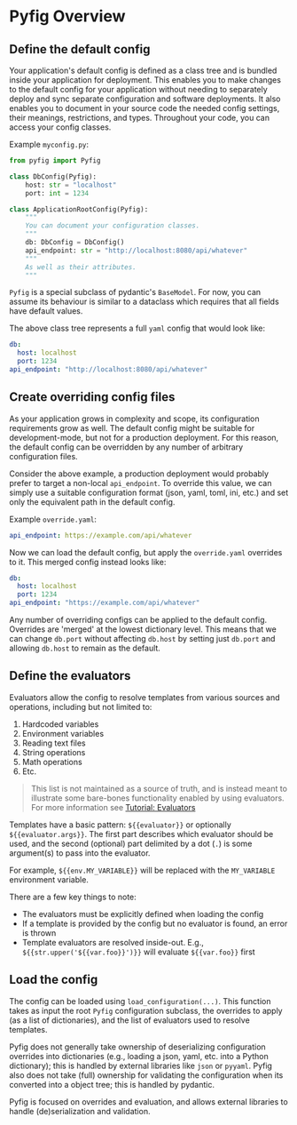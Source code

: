 # Pyfig Overview

## Define the default config

Your application's default config is defined as a class tree and is bundled inside your application for deployment.
This enables you to make changes to the default config for your application without needing to separately deploy and
sync separate configuration and software deployments. It also enables you to document in your source code the needed
config settings, their meanings, restrictions, and types. Throughout your code, you can access your config classes.

Example `myconfig.py`:
```python
from pyfig import Pyfig

class DbConfig(Pyfig):
    host: str = "localhost"
    port: int = 1234

class ApplicationRootConfig(Pyfig):
    """
    You can document your configuration classes.
    """
    db: DbConfig = DbConfig()
    api_endpoint: str = "http://localhost:8080/api/whatever"
    """
    As well as their attributes.
    """
```

`Pyfig` is a special subclass of pydantic's `BaseModel`. For now, you can assume its behaviour is similar to a
dataclass which requires that all fields have default values.

The above class tree represents a full `yaml` config that would look like:

```yaml
db:
  host: localhost
  port: 1234
api_endpoint: "http://localhost:8080/api/whatever"
```

## Create overriding config files

As your application grows in complexity and scope, its configuration requirements grow as well. The default config
might be suitable for development-mode, but not for a production deployment. For this reason, the default config
can be overridden by any number of arbitrary configuration files.

Consider the above example, a production deployment would probably prefer to target a non-local `api_endpoint`. To
override this value, we can simply use a suitable configuration format (json, yaml, toml, ini, etc.) and set only the
equivalent path in the default config.

Example `override.yaml`:
```yaml
api_endpoint: https://example.com/api/whatever
```

Now we can load the default config, but apply the `override.yaml` overrides to it. This merged config instead looks
like:

```yaml
db:
  host: localhost
  port: 1234
api_endpoint: "https://example.com/api/whatever"
```

Any number of overriding configs can be applied to the default config. Overrides are 'merged' at the lowest
dictionary level. This means that we can change `db.port` without affecting `db.host` by setting just `db.port`
and allowing `db.host` to remain as the default.

## Define the evaluators

Evaluators allow the config to resolve templates from various sources and operations, including but not limited to:

1. Hardcoded variables
2. Environment variables
3. Reading text files
4. String operations
5. Math operations
6. Etc.

> This list is not maintained as a source of truth, and is instead meant to illustrate some bare-bones functionality
> enabled by using evaluators. For more information see [Tutorial: Evaluators](./04_evaluators.md)

Templates have a basic pattern: `${{evaluator}}` or optionally `${{evaluator.args}}`. The first part describes which
evaluator should be used, and the second (optional) part delimited by a dot (`.`) is some argument(s) to pass into the
evaluator.

For example, `${{env.MY_VARIABLE}}` will be replaced with the `MY_VARIABLE` environment variable.

There are a few key things to note:

- The evaluators must be explicitly defined when loading the config
- If a template is provided by the config but no evaluator is found, an error is thrown
- Template evaluators are resolved inside-out. E.g., `${{str.upper('${{var.foo}}')}}` will evaluate `${{var.foo}}` first

## Load the config

The config can be loaded using `load_configuration(...)`. This function takes as input the root `Pyfig` configuration
subclass, the overrides to apply (as a list of dictionaries), and the list of evaluators used to resolve templates.

Pyfig does not generally take ownership of deserializing configuration overrides into dictionaries (e.g., loading a
json, yaml, etc. into a Python dictionary); this is handled by external libraries like `json` or `pyyaml`.
Pyfig also does not take (full) ownership for validating the configuration when its converted into a object tree;
this is handled by pydantic.

Pyfig is focused on overrides and evaluation, and allows external libraries to handle (de)serialization and validation.
